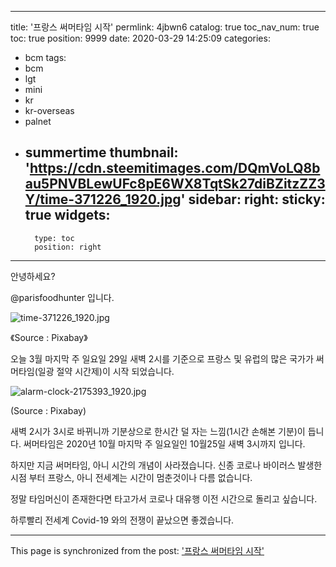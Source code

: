 
---
title: '프랑스 써머타임 시작'
permlink: 4jbwn6
catalog: true
toc_nav_num: true
toc: true
position: 9999
date: 2020-03-29 14:25:09
categories:
- bcm
tags:
- bcm
- lgt
- mini
- kr
- kr-overseas
- palnet
- summertime
thumbnail: 'https://cdn.steemitimages.com/DQmVoLQ8bau5PNVBLewUFc8pE6WX8TqtSk27diBZitzZZ3Y/time-371226_1920.jpg'
sidebar:
    right:
        sticky: true
widgets:
    -
        type: toc
        position: right
---


안녕하세요?

@parisfoodhunter 입니다. 

![time-371226_1920.jpg](https://cdn.steemitimages.com/DQmVoLQ8bau5PNVBLewUFc8pE6WX8TqtSk27diBZitzZZ3Y/time-371226_1920.jpg)

《Source : Pixabay》

오늘 3월 마지막 주 일요일 29일 새벽 2시를 기준으로 프랑스 및 유럽의 많은 국가가 써머타임(일광 절약 시간제)이 시작 되었습니다. 


![alarm-clock-2175393_1920.jpg](https://cdn.steemitimages.com/DQma9MGepFCtwXjdY4LPrksRXEe9HpUkkHbc8fcmVJZPkaF/alarm-clock-2175393_1920.jpg)

(Source : Pixabay)

새벽 2시가 3시로 바뀌니까 기분상으로 한시간 덜 자는 느낌(1시간 손해본 기분)이 듭니다.
써머타임은 2020년 10월 마지막 주 일요일인 10월25일 새벽 3시까지 입니다. 

하지만 지금 써머타임, 아니 시간의 개념이 사라졌습니다. 
신종 코로나 바이러스 발생한 시점 부터 프랑스, 아니 전세계는 시간이 멈춘것이나 다름 없습니다. 

정말 타임머신이 존재한다면 타고가서 코로나 대유행 이전 시간으로 돌리고 싶습니다. 

하루빨리 전세계 Covid-19 와의 전쟁이 끝났으면 좋겠습니다.

- - -

This page is synchronized from the post: ['프랑스 써머타임 시작'](https://steemit.com/@parisfoodhunter/4jbwn6)
